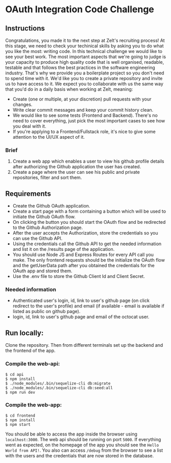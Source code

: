 # OAuth Integration Code Challenge
## Instructions
Congratulations, you made it to the next step at Zelt's recruiting process! At this stage, we need to check your techinical skills by asking you to do what you like the most: writing code.
In this technical challenge we would like to see your best work. The most important aspects that we're going to judge is your capacity to produce high quality code that is well organised, readable, testable and that follows the best practices in the software engineering industry. That's why we provide you a boilerplate project so you don't need to spend time with it.  We'd like you to create a private repository and invite us to have access to it.
We expect you to collaborate with us the same way that you'd do in a daily basis when working at Zelt, meaning:
* Create (one or multiple, at your discretion) pull requests with your changes.
* Write clear commit messages and keep your commit history clean.
* We would like to see some tests (Frontend and Backend). There's no need to cover everything, just pick the most important cases to see how you deal with it.
* If you're applying to a Frontend/Fullstack role, it's nice to give some attention to the UI/UX aspect of it.
### Brief
1. Create a web app which enables a user to view his github profile details after authorizing the Github application the user has created.
2. Create a page where the user can see his public and private repositories, filter and sort them.
## Requirements
* Create the Github OAuth application.
* Create a start page with a form containing a button which will be used to initiate the Github OAuth flow.
* On clicking the button you should start the OAuth flow and be redirected to the Github Authorization page.
* After the user accepts the Authorization, store the credentials so you can use the Github API.
* Using the credentials call the Github API to get the needed information and list it on the /results page of the application.
* You should use Node JS and Express Routes for every API call you make. The only frontend requests should be the initialize the OAuth flow and the getUserData path after you obtained the credentials for the OAuth app and stored them.
* Use the .env file to store the Github Client Id and Client Secret.
### Needed information
* Authenticated user's login, id, link to user's github page (on click redirect to the user's profile) and email (if available - email is available if listed as public on github page).
* login, id, link to user's github page and email of the octocat user.

## Run locally:
Clone the repository. Then from different terminals set up the backend and the frontend of the app.
### Compile the web-api:
```
$ cd api
$ npm install
$ ./node_modules/.bin/sequelize-cli db:migrate
$ ./node_modules/.bin/sequelize-cli db:seed:all
$ npm run dev
```
### Compile the web-app:
```
$ cd frontend
$ npm install
$ npm start
```
You should be able to access the app inside the browser using ```localhost:3000```.
The web api should be running on port ```5000```.
If everything went as expected, on the homepage of the app you should see the ```Hello World from API!```.
You also can access `/debug` from the browser to see a list with the users and the credentials that are now stored in the database.
